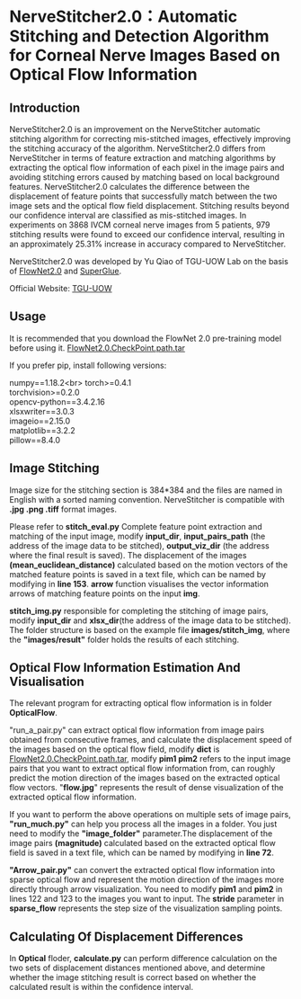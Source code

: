 NerveStitcher2.0：Automatic Stitching and Detection Algorithm for Corneal Nerve Images Based on Optical Flow Information
=======
Introduction
-------
NerveStitcher2.0 is an improvement on the NerveStitcher automatic stitching algorithm for correcting mis-stitched images, effectively improving the stitching accuracy of the algorithm. NerveStitcher2.0 differs from NerveStitcher in terms of feature extraction and matching algorithms by extracting the optical flow information of each pixel in the image pairs and avoiding stitching errors caused by matching based on local background features. NerveStitcher2.0 calculates the difference between the displacement of feature points that successfully match between the two image sets and the optical flow field displacement. Stitching results beyond our confidence interval are classified as mis-stitched images. In experiments on 3868 IVCM corneal nerve images from 5 patients, 979 stitching results were found to exceed our confidence interval, resulting in an approximately 25.31% increase in accuracy compared to NerveStitcher.

NerveStitcher2.0 was developed by Yu Qiao of TGU-UOW Lab on the basis of [FlowNet2.0](https://github.com/NVIDIA/flownet2-pytorch) and [SuperGlue](https://github.com/magicleap/SuperGluePretrainedNetwork).

Official Website: [TGU-UOW](https://tgu-uow.gitee.io/)

Usage
------

It is recommended that you download the FlowNet 2.0 pre-training model before using it. [FlowNet2.0.CheckPoint.path.tar](https://drive.google.com/file/d/1hF8vS6YeHkx3j2pfCeQqqZGwA_PJq_Da/view)

If you prefer pip, install following versions:

numpy==1.18.2\<br>
torch>=0.4.1<br>
torchvision>=0.2.0<br>
opencv-python==3.4.2.16<br>
xlsxwriter==3.0.3<br>
imageio==2.15.0<br>
matplotlib==3.2.2<br>
pillow==8.4.0<br>


Image Stitching
-------
Image size for the stitching section is 384*384 and the files are named in English with a sorted naming convention. NerveStitcher is compatible with **.jpg .png .tiff** format images.


Please refer to **stitch_eval.py** Complete feature point extraction and matching of the input image, modify **input_dir**, **input_pairs_path** (the address of the image data to be stitched), **output_viz_dir** (the address where the final result is saved). The displacement of the images **(mean_euclidean_distance)** calculated based on the motion vectors of the matched feature points is saved in a text file, which can be named by modifying in **line 153**. **arrow** function visualises the vector information arrows of matching feature points on the input **img**. 

**stitch_img.py** responsible for completing the stitching of image pairs, modify **input_dir** and **xlsx_dir**(the address of the image data to be stitched). The folder structure is based on the example file **images/stitch_img**, where the **"images/result"** folder holds the results of each stitching.

Optical Flow Information Estimation And Visualisation
-------
The relevant program for extracting optical flow information is in folder **OpticalFlow**.

"run_a_pair.py" can extract optical flow information from image pairs obtained from consecutive frames, and calculate the displacement speed of the images based on the optical flow field, modify **dict** is [FlowNet2.0.CheckPoint.path.tar](https://drive.google.com/file/d/1hF8vS6YeHkx3j2pfCeQqqZGwA_PJq_Da/view), modify **pim1 pim2** refers to the input image pairs that you want to extract optical flow information from, can roughly predict the motion direction of the images based on the extracted optical flow vectors. "**flow.jpg**" represents the result of dense visualization of the extracted optical flow information.

If you want to perform the above operations on multiple sets of image pairs, **"run_much.py"** can help you process all the images in a folder. You just need to modify the **"image_folder"** parameter.The displacement of the image pairs **(magnitude)** calculated based on the extracted optical flow field is saved in a text file, which can be named by modifying in **line 72**.

**"Arrow_pair.py"** can convert the extracted optical flow information into sparse optical flow and represent the motion direction of the images more directly through arrow visualization. You need to modify **pim1** and **pim2** in lines 122 and 123 to the images you want to input. The **stride** parameter in **sparse_flow** represents the step size of the visualization sampling points.

Calculating Of Displacement Differences
------
In **Optical** floder, **calculate.py** can perform difference calculation on the two sets of displacement distances mentioned above, and determine whether the image stitching result is correct based on whether the calculated result is within the confidence interval.









